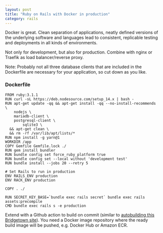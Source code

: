 ```yaml
---
layout: post
title: "Ruby on Rails with Docker in production"
category: rails
---
```


Docker is great. Clean separation of applications, neatly defined versions of the underlying software and languages lead to consistent, replicable testing and deployments in all kinds of environments.

Not only for development, but also for production. Combine with nginx or Traefik as load balancer/reverse proxy.

Note: Probably not all three database clients that are included in the Dockerfile are necessary for your application, so cut down as you like.

### Dockerfile

```docker
FROM ruby:3.1.1
RUN curl -sL https://deb.nodesource.com/setup_14.x | bash -
RUN apt-get update -qq && apt-get install -qq --no-install-recommends \
    nodejs \
    mariadb-client \
    postgresql-client \
		sqlite3 \
  && apt-get clean \
  && rm -rf /var/lib/apt/lists/*
RUN npm install -g yarn@1
WORKDIR /app
COPY Gemfile Gemfile.lock ./
RUN gem install bundler
RUN bundle config set force_ruby_platform true
RUN bundle config set --local without 'development test'
RUN bundle install --jobs 20 --retry 5

# Set Rails to run in production
ENV RAILS_ENV production
ENV RACK_ENV production

COPY . ./

RUN SECRET_KEY_BASE=`bundle exec rails secret` bundle exec rails assets:precompile
CMD bundle exec rails s -e production
```

Extend with a Github action to build on commit (similar to [autobuilding this Bridgetown site](/webtech/2022/04/30/bridgetown/)). You need a Docker image repository where the ready build image will be pushed, e.g. Docker Hub or Amazon ECR.